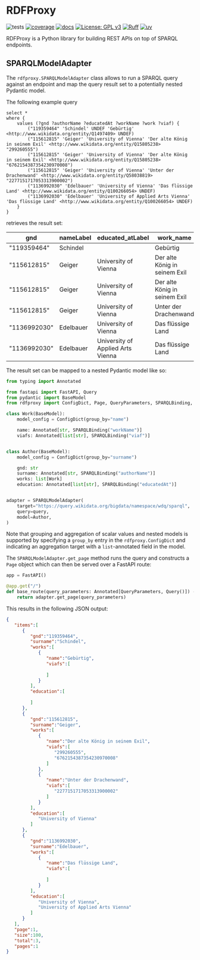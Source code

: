 # RDFProxy

![tests](https://github.com/acdh-oeaw/rdfproxy/actions/workflows/tests.yml/badge.svg)
[![coverage](https://coveralls.io/repos/github/acdh-oeaw/rdfproxy/badge.svg?branch=main&kill_cache=1)](https://coveralls.io/github/acdh-oeaw/rdfproxy?branch=main&kill_cache=1)
[![docs](https://github.com/acdh-oeaw/rdfproxy/actions/workflows/deploy-docs.yml/badge.svg)](https://acdh-oeaw.github.io/rdfproxy/)
[![License: GPL v3](https://img.shields.io/badge/License-GPLv3-blue.svg)](https://www.gnu.org/licenses/gpl-3.0)
[![Ruff](https://img.shields.io/endpoint?url=https://raw.githubusercontent.com/astral-sh/ruff/main/assets/badge/v2.json)](https://github.com/astral-sh/ruff)
[![uv](https://img.shields.io/endpoint?url=https://raw.githubusercontent.com/astral-sh/uv/main/assets/badge/v0.json)](https://github.com/astral-sh/uv)


RDFProxy is a Python library for building REST APIs on top of SPARQL endpoints.


## SPARQLModelAdapter

The `rdfproxy.SPARQLModelAdapter` class allows to run a SPARQL query against an endpoint and map the query result set to a potentially nested Pydantic model.

The following example query

```sparql
select *
where {
    values (?gnd ?authorName ?educatedAt ?workName ?work ?viaf) {
        ("119359464" 'Schindel' UNDEF 'Gebürtig' <http://www.wikidata.org/entity/Q1497409> UNDEF)
        ("115612815" 'Geiger' 'University of Vienna' 'Der alte König in seinem Exil' <http://www.wikidata.org/entity/Q15805238> "299260555")
        ("115612815" 'Geiger' 'University of Vienna' 'Der alte König in seinem Exil' <http://www.wikidata.org/entity/Q15805238> "6762154387354230970008")
        ("115612815" 'Geiger' 'University of Vienna' 'Unter der Drachenwand' <http://www.wikidata.org/entity/Q58038819> "2277151717053313900002")
        ("1136992030" 'Edelbauer' 'University of Vienna' 'Das flüssige Land' <http://www.wikidata.org/entity/Q100266054> UNDEF)
        ("1136992030" 'Edelbauer' 'University of Applied Arts Vienna' 'Das flüssige Land' <http://www.wikidata.org/entity/Q100266054> UNDEF)
    }
}
```

retrieves the result set:

| gnd          | nameLabel | educated_atLabel                  | work_name                     | work                                      | viaf                     |
|--------------|-----------|-----------------------------------|-------------------------------|-------------------------------------------|--------------------------|
| "119359464"  | Schindel  |                                   | Gebürtig                      | http://www.wikidata.org/entity/Q1497409   |                          |
| "115612815"  | Geiger    | University of Vienna              | Der alte König in seinem Exil | http://www.wikidata.org/entity/Q15805238  | "299260555"              |
| "115612815"  | Geiger    | University of Vienna              | Der alte König in seinem Exil | http://www.wikidata.org/entity/Q15805238  | "6762154387354230970008" |
| "115612815"  | Geiger    | University of Vienna              | Unter der Drachenwand         | http://www.wikidata.org/entity/Q58038819  | "2277151717053313900002" |
| "1136992030" | Edelbauer | University of Vienna              | Das flüssige Land             | http://www.wikidata.org/entity/Q100266054 |                          |
| "1136992030" | Edelbauer | University of Applied Arts Vienna | Das flüssige Land             | http://www.wikidata.org/entity/Q100266054 |                          |


The result set can be mapped to a nested Pydantic model like so:

```python
from typing import Annotated

from fastapi import FastAPI, Query
from pydantic import BaseModel
from rdfproxy import ConfigDict, Page, QueryParameters, SPARQLBinding, SPARQLModelAdapter

class Work(BaseModel):
    model_config = ConfigDict(group_by="name")

    name: Annotated[str, SPARQLBinding("workName")]
    viafs: Annotated[list[str], SPARQLBinding("viaf")]


class Author(BaseModel):
    model_config = ConfigDict(group_by="surname")

    gnd: str
    surname: Annotated[str, SPARQLBinding("authorName")]
    works: list[Work]
    education: Annotated[list[str], SPARQLBinding("educatedAt")]


adapter = SPARQLModelAdapter(
    target="https://query.wikidata.org/bigdata/namespace/wdq/sparql",
    query=query,
    model=Author,
)
```

Note that grouping and aggregation of scalar values and nested models is supported by specifying a `group_by` entry in the `rdfproxy.ConfigDict` and indicating an aggregation target with a `list`-annotated field in the model.

The `SPARQLModelAdapter.get_page` method runs the query and constructs a `Page` object which can then be served over a FastAPI route:

```python
app = FastAPI()

@app.get("/")
def base_route(query_parameters: Annotated[QueryParameters, Query()]) -> Page[Author]:
    return adapter.get_page(query_parameters)
```

This results in the following JSON output: 

```json
{
   "items":[
      {
         "gnd":"119359464",
         "surname":"Schindel",
         "works":[
            {
               "name":"Gebürtig",
               "viafs":[
                  
               ]
            }
         ],
         "education":[
            
         ]
      },
      {
         "gnd":"115612815",
         "surname":"Geiger",
         "works":[
            {
               "name":"Der alte König in seinem Exil",
               "viafs":[
                  "299260555",
                  "6762154387354230970008"
               ]
            },
            {
               "name":"Unter der Drachenwand",
               "viafs":[
                  "2277151717053313900002"
               ]
            }
         ],
         "education":[
            "University of Vienna"
         ]
      },
      {
         "gnd":"1136992030",
         "surname":"Edelbauer",
         "works":[
            {
               "name":"Das flüssige Land",
               "viafs":[
                  
               ]
            }
         ],
         "education":[
            "University of Vienna",
            "University of Applied Arts Vienna"
         ]
      }
   ],
   "page":1,
   "size":100,
   "total":3,
   "pages":1
}
```
